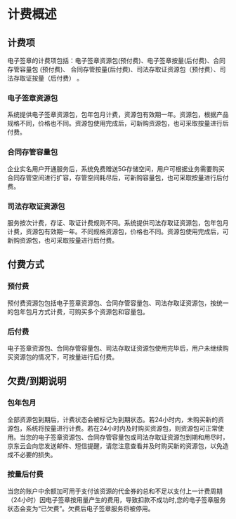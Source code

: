 # 计费概述

## 计费项

电子签章的计费项包括：电子签章资源包(预付费)、电子签章按量(后付费)、合同存管容量包 (预付费)、 合同存管按量(后付费)、司法存取证资源包（预付费）、司法存取证按量（后付费） 。

### 电子签章资源包

系统提供电子签章资源包，包年包月计费，资源包有效期一年。资源包，根据产品规格不同，价格也不同。资源包使用完成后，可新购资源包，也可采取按量进行后付费。

### 合同存管容量包

企业实名用户开通服务后，系统免费赠送5G存储空间，用户可根据业务需要购买合同存管空间进行扩容，存管空间耗尽后，可新购容量包，也可采取按量进行后付费。

### 司法存取证资源包

服务按次计费，存证、取证计费规则不同。系统提供司法存取证资源包，包年包月计费，资源包有效期一年。不同规格资源包，价格也不同。资源包使用完成后，可新购资源包，也可采取按量进行后付费。

## 付费方式

### 预付费

预付费资源包包括电子签章资源包、合同存管容量包、司法存取证资源包，按统一的包年包月方式计费，可购买多个资源包和容量包。

### 后付费

电子签章资源包、合同存管容量包、司法存取证资源包使用完毕后，用户未继续购买资源包的情况下，可按量进行后付费。

## 欠费/到期说明

### 包年包月

全部资源包到期后，计费状态会被标记为到期状态。若24小时内，未购买新的资源包，系统将按量进行计费。若在24小时内及时购买资源包，则资源包可正常使用。当您的电子签章资源包、合同存管容量包或司法存取证资源包到期和用尽时，京东云会向您发送邮件、短信提醒，请您注意查看并及时购买新的资源包，以免造成不必要的损失。

### 按量后付费

当您的账户中余额加可用于支付该资源的代金券的总和不足以支付上一计费周期（24小时）因电子签章按用量产生的费用，导致扣款不成功时,您的电子签章服务状态会变为“已欠费”。欠费后电子签章服务将被停用。
